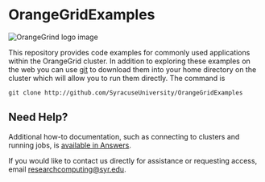 # OrangeGridExamples

![OrangeGrind logo image](https://researchcomputing.syr.edu/wp-content/uploads/orange-grid-440x440.png)

This repository provides code examples for commonly used applications within the OrangeGrid cluster.
In addition to exploring these examples on the web you can use [git](https://www.w3schools.com/git/git_intro.asp?remote=github)
to download them into your home directory on the cluster which will allow you to run them directly.  The command is

```
git clone http://github.com/SyracuseUniversity/OrangeGridExamples
```


## Need Help? 

Additional how-to documentation, such as connecting to clusters and running jobs, is [available in Answers](https://answers.syr.edu/x/tM5DBg). 

If you would like to contact us directly for assistance or requesting access, email [researchcomputing@syr.edu](mailto:researchcomputing@syr.edu). 

